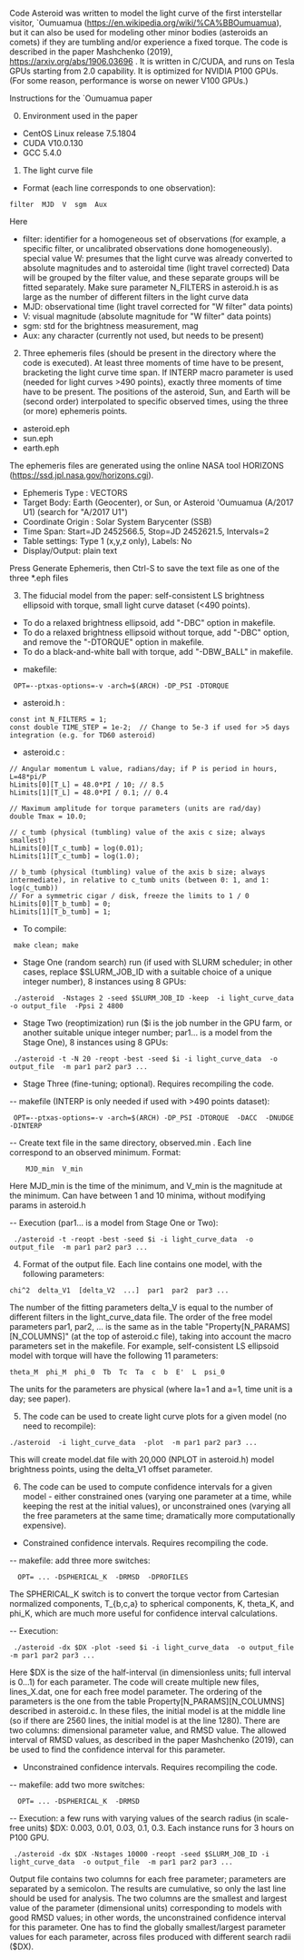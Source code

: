 Code Asteroid was written to model the light curve of the first interstellar visitor, `Oumuamua (https://en.wikipedia.org/wiki/%CA%BBOumuamua), but it can also be used for modeling other minor bodies (asteroids an comets) if they are tumbling and/or experience a fixed torque. The code is described in the paper Mashchenko (2019), https://arxiv.org/abs/1906.03696 . It is written in C/CUDA, and runs on Tesla GPUs starting from 2.0 capability. It is optimized for NVIDIA P100 GPUs. (For some reason, performance is worse on newer V100 GPUs.)


Instructions for the `Oumuamua paper

0) Environment used in the paper
 - CentOS Linux release 7.5.1804
 - CUDA V10.0.130
 - GCC 5.4.0

1) The light curve file
 - Format (each line corresponds to one observation):
```
filter  MJD  V  sgm  Aux
``` 
Here 
 - filter: identifier for a homogeneous set of observations (for example, a specific filter, or uncalibrated observations done homogeneously).
           special value W: presumes that the light curve was already converted to absolute magnitudes and to asteroidal time (light travel corrected)
           Data will be grouped by the filter value, and these separate groups will be fitted separately. Make sure parameter N_FILTERS in asteroid.h is as large
           as the number of different filters in the light curve data
 - MJD: observational time (light travel corrected for "W filter" data points)
 - V: visual magnitude (absolute magnitude for "W filter" data points)
 - sgm: std for the brightness measurement, mag
 - Aux: any character (currently not used, but needs to be present)

2) Three ephemeris files (should be present in the directory where the code is executed). At least three moments of time have to be present, bracketing the
light curve time span. If INTERP macro parameter is used (needed for light curves >490 points), exactly three moments of time have to be present. The positions
of the asteroid, Sun, and Earth will be (second order) interpolated to specific observed times, using the three (or more) ephemeris points.
 - asteroid.eph
 - sun.eph
 - earth.eph
 
 The ephemeris files are generated using the online NASA tool HORIZONS (https://ssd.jpl.nasa.gov/horizons.cgi).
  - Ephemeris Type : VECTORS
  - Target Body: Earth (Geocenter), or Sun, or Asteroid 'Oumuamua (A/2017 U1)  (search for "A/2017 U1")
  - Coordinate Origin :	Solar System Barycenter (SSB)
  - Time Span: Start=JD 2452566.5, Stop=JD 2452621.5, Intervals=2
  - Table settings: Type 1 (x,y,z only), Labels: No
  - Display/Output: plain text

Press Generate Ephemeris, then Ctrl-S to save the text file as one of the three *.eph files

3) The fiducial model from the paper: self-consistent LS brightness ellipsoid with torque, small light curve dataset (<490 points). 
 * To do a relaxed brightness ellipsoid, add "-DBC" option in makefile. 
 * To do a relaxed brightness ellipsoid without torque, add "-DBC" option, and remove the "-DTORQUE" option in makefile. 
 * To do a black-and-white ball with torque, add "-DBW_BALL" in makefile.

 - makefile:
```
 OPT=--ptxas-options=-v -arch=$(ARCH) -DP_PSI -DTORQUE
``` 
  - asteroid.h :
```
const int N_FILTERS = 1;
const double TIME_STEP = 1e-2;  // Change to 5e-3 if used for >5 days integration (e.g. for TD60 asteroid)
```
  - asteroid.c :
```
// Angular momentum L value, radians/day; if P is period in hours, L=48*pi/P
hLimits[0][T_L] = 48.0*PI / 10; // 8.5
hLimits[1][T_L] = 48.0*PI / 0.1; // 0.4    

// Maximum amplitude for torque parameters (units are rad/day)
double Tmax = 10.0;

// c_tumb (physical (tumbling) value of the axis c size; always smallest)
hLimits[0][T_c_tumb] = log(0.01);
hLimits[1][T_c_tumb] = log(1.0);                
    
// b_tumb (physical (tumbling) value of the axis b size; always intermediate), in relative to c_tumb units (between 0: 1, and 1: log(c_tumb))
// For a symmetric cigar / disk, freeze the limits to 1 / 0
hLimits[0][T_b_tumb] = 0;
hLimits[1][T_b_tumb] = 1;
```
 
 - To compile:
```
 make clean; make
```
 - Stage One (random search) run (if used with SLURM scheduler; in other cases, replace $SLURM_JOB_ID with a suitable choice of a unique integer number), 8 instances using 8 GPUs:
```
 ./asteroid  -Nstages 2 -seed $SLURM_JOB_ID -keep  -i light_curve_data  -o output_file  -Ppsi 2 4800
```
 - Stage Two (reoptimization) run ($i is the job number in the GPU farm, or another suitable unique integer number; par1... is a model from the Stage One), 8 instances using 8 GPUs:
```
 ./asteroid -t -N 20 -reopt -best -seed $i -i light_curve_data  -o output_file  -m par1 par2 par3 ...
```
 - Stage Three (fine-tuning; optional). Requires recompiling the code.

 -- makefile (INTERP is only needed if used with >490 points dataset):
```
 OPT=--ptxas-options=-v -arch=$(ARCH) -DP_PSI -DTORQUE  -DACC  -DNUDGE  -DINTERP
```
 -- Create text file in the same directory, observed.min . Each line correspond to an observed minimum. Format:
```
    MJD_min  V_min
```
 Here MJD_min is the time of the minimum, and V_min is the magnitude at the minimum. Can have between 1 and 10 minima, without modifying params in asteroid.h

 -- Execution (par1...  is a model from Stage One or Two):
```
 ./asteroid -t -reopt -best -seed $i -i light_curve_data  -o output_file  -m par1 par2 par3 ...
``` 
 
4) Format of the output file. Each line contains one model, with the following parameters:
```
chi^2  delta_V1  [delta_V2  ...]  par1  par2  par3 ...
```

The number of the fitting parameters delta_V is equal to the number of different filters in the light_curve_data file. The order of the free model parameters par1, par2, ...
is the same as in the table "Property[N_PARAMS][N_COLUMNS]" (at the top of asteroid.c file), taking into account the macro parameters set in the makefile. For example,
self-consistent LS ellipsoid model with torque will have the following 11 parameters:
```
theta_M  phi_M  phi_0  Tb  Tc  Ta  c  b  E'  L  psi_0
```
The units for the parameters are physical (where Ia=1 and a=1, time unit is a day; see paper).

5) The code can be used to create light curve plots for a given model (no need to recompile):
```
./asteroid  -i light_curve_data  -plot  -m par1 par2 par3 ...
```
This will create model.dat file with 20,000 (NPLOT in asteroid.h) model brightness points, using the delta_V1 offset parameter.

6) The code can be used to compute confidence intervals for a given model - either constrained ones (varying one parameter at a time, while keeping the rest at 
the initial values), or unconstrained ones (varying all the free parameters at the same time; dramatically more computationally expensive).

 - Constrained confidence intervals. Requires recompiling the code.
 
 -- makefile: add three more switches:
```
  OPT= ... -DSPHERICAL_K  -DRMSD  -DPROFILES
```
The SPHERICAL_K switch is to convert the torque vector from Cartesian normalized components, T_{b,c,a} to spherical components, K, theta_K, and phi_K, 
which are much more useful for confidence interval calculations.

 -- Execution:
```
 ./asteroid -dx $DX -plot -seed $i -i light_curve_data  -o output_file  -m par1 par2 par3 ...
``` 
Here $DX is the size of the half-interval (in dimensionless units; full interval is 0...1) for each parameter. The code will create multiple new files, 
lines_X.dat, one for each free model parameter. The ordering of the parameters is the one from the table Property[N_PARAMS][N_COLUMNS] described in asteroid.c.
In these files, the initial model is at the middle line (so if there are 2560 lines, the initial model is at the line 1280). There are two columns:
dimensional parameter value, and RMSD value. The allowed interval of RMSD values, as described in the paper Mashchenko (2019), can be used to find the
confidence interval for this parameter.

 - Unconstrained confidence intervals. Requires recompiling the code.
 
 -- makefile: add two more switches:
```
  OPT= ... -DSPHERICAL_K  -DRMSD
```
 -- Execution: a few runs with varying values of the search radius (in scale-free units) $DX: 0.003, 0.01, 0.03, 0.1, 0.3. Each instance runs for 3 hours on P100 GPU.
```
 ./asteroid -dx $DX -Nstages 10000 -reopt -seed $SLURM_JOB_ID -i light_curve_data  -o output_file  -m par1 par2 par3 ...
``` 
Output file contains two columns for each free parameter; parameters are separated by a semicolon. The results are cumulative, so only the last line should be used
for analysis. The two columns are the smallest and largest value of the parameter (dimensional units) corresponding to models with good RMSD values; in other
words, the unconstrained confidence interval for this parameter. One has to find the globally smallest/largest parameter values for each parameter, across
files produced with different search radii ($DX).


